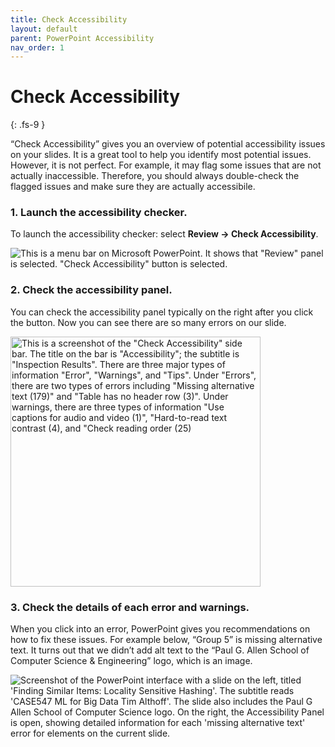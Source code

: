 ```yaml
---
title: Check Accessibility
layout: default
parent: PowerPoint Accessibility
nav_order: 1
---
```


# Check Accessibility
{: .fs-9 }

“Check Accessibility” gives you an overview of potential accessibility issues on your slides. It is a great tool to help you identify most potential issues. However, it is not perfect. For example, it may flag some issues that are not actually inaccessible. Therefore, you should always double-check the flagged issues and make sure they are actually accessibile.

### 1. Launch the accessibility checker.
To launch the accessibility checker: select **Review → Check Accessibility**. 

![This is a menu bar on Microsoft PowerPoint. It shows that "Review" panel is selected. "Check Accessibility" button is selected.]({{site.baseurl}}/assets/images/PowerPoint/check-accessibility-1.png) 

### 2. Check the accessibility panel.
You can check the accessibility panel typically on the right after you click the button. Now you can see there are so many errors on our slide. 

<img src="{{site.baseurl}}/assets/images/PowerPoint/check-accessibility-2.png" alt='This is a screenshot of the "Check Accessibility" side bar. The title on the bar is "Accessibility"; the subtitle is "Inspection Results". There are three major types of information "Error", "Warnings", and "Tips". Under "Errors", there are two types of errors including "Missing alternative text (179)" and "Table has no header row (3)". Under warnings, there are three types of information "Use captions for audio and video (1)", "Hard-to-read text contrast (4), and "Check reading order (25)' width="400px"> 

### 3. Check the details of each error and warnings.
When you click into an error, PowerPoint gives you recommendations on how to fix these issues. For example below, “Group 5” is missing alternative text. It turns out that we didn’t add alt text to the “Paul G. Allen School of Computer Science & Engineering” logo, which is an image.

![Screenshot of the PowerPoint interface with a slide on the left, titled 'Finding Similar Items: Locality Sensitive Hashing'. The subtitle reads 'CASE547 ML for Big Data Tim Althoff'. The slide also includes the Paul G Allen School of Computer Science logo. On the right, the Accessibility Panel is open, showing detailed information for each 'missing alternative text' error for elements on the current slide.]({{site.baseurl}}/assets/images/PowerPoint/check-accessibility-3.png) 